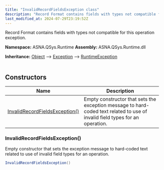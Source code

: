 ```yaml
---
title: "InvalidRecordFieldsException class"
description: "Record Format contains fields with types not compatible for this operation exception. "
last_modified_at: 2024-07-29T23:19:52Z
---
```


Record Format contains fields with types not compatible for this operation exception.

**Namespace:** ASNA.QSys.Runtime
**Assembly:** ASNA.QSys.Runtime.dll

**Inheritance:** [Object](https://docs.microsoft.com/en-us/dotnet/api/system.object) --> [Exception](https://docs.microsoft.com/en-us/dotnet/api/system.exception) --> [RuntimeException](/reference/runtime/qsys-runtime/runtime-exception.html)
<br>
<br>

## Constructors

| Name | Description |
| --- | --- |
| [InvalidRecordFieldsException()](#invalidrecordfieldsexception) | Empty constructor that sets the exception message to hard-coded text related to use of invalid field types for an operation.

### InvalidRecordFieldsException()

Empty constructor that sets the exception message to hard-coded text related to use of invalid field types for an operation.

```cs
InvalidRecordFieldsException()
```
